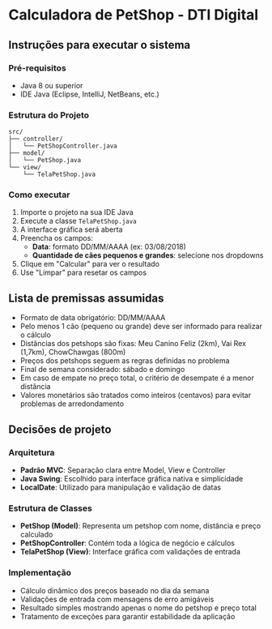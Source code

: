 # Calculadora de PetShop - DTI Digital

## Instruções para executar o sistema

### Pré-requisitos
- Java 8 ou superior
- IDE Java (Eclipse, IntelliJ, NetBeans, etc.)

### Estrutura do Projeto
```
src/
├── controller/
│   └── PetShopController.java
├── model/
│   └── PetShop.java
└── view/
    └── TelaPetShop.java
```

### Como executar
1. Importe o projeto na sua IDE Java
2. Execute a classe `TelaPetShop.java`
3. A interface gráfica será aberta
4. Preencha os campos:
   - **Data**: formato DD/MM/AAAA (ex: 03/08/2018)
   - **Quantidade de cães pequenos e grandes**: selecione nos dropdowns
5. Clique em "Calcular" para ver o resultado
6. Use "Limpar" para resetar os campos

## Lista de premissas assumidas

- Formato de data obrigatório: DD/MM/AAAA
- Pelo menos 1 cão (pequeno ou grande) deve ser informado para realizar o cálculo
- Distâncias dos petshops são fixas: Meu Canino Feliz (2km), Vai Rex (1,7km), ChowChawgas (800m)
- Preços dos petshops seguem as regras definidas no problema
- Final de semana considerado: sábado e domingo
- Em caso de empate no preço total, o critério de desempate é a menor distância
- Valores monetários são tratados como inteiros (centavos) para evitar problemas de arredondamento

## Decisões de projeto

### Arquitetura
- **Padrão MVC**: Separação clara entre Model, View e Controller
- **Java Swing**: Escolhido para interface gráfica nativa e simplicidade
- **LocalDate**: Utilizado para manipulação e validação de datas

### Estrutura de Classes
- **PetShop (Model)**: Representa um petshop com nome, distância e preço calculado
- **PetShopController**: Contém toda a lógica de negócio e cálculos
- **TelaPetShop (View)**: Interface gráfica com validações de entrada

### Implementação
- Cálculo dinâmico dos preços baseado no dia da semana
- Validações de entrada com mensagens de erro amigáveis
- Resultado simples mostrando apenas o nome do petshop e preço total
- Tratamento de exceções para garantir estabilidade da aplicação
